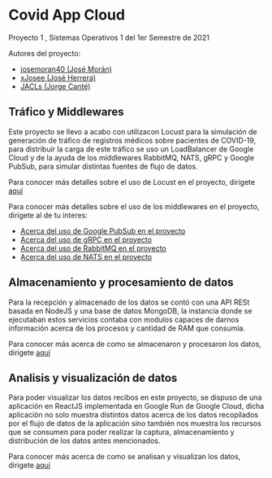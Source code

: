 # Covid App Cloud
Proyecto 1 , Sistemas Operativos 1 del 1er Semestre de 2021

Autores del proyecto:
- [josemoran40 (José Morán)](https://github.com/josemoran40)
- [xJosee (José Herrera)](https://github.com/xJosee)
- [JACLs (Jorge Canté)](https://github.com/JACLs)

## Tráfico y Middlewares
Este proyecto se llevo a acabo con utilizacon Locust para la simulación de generación de tráfico de registros médicos sobre pacientes de COVID-19, para distribuir la carga de este tráfico se uso un LoadBalancer de Google Cloud y de la ayuda de los middlewares RabbitMQ, NATS, gRPC y Google PubSub, para simular distintas fuentes de flujo de datos.

Para conocer más detalles sobre el uso de Locust en el proyecto, dirigete [aquí](https://google.com)

Para conocer más detalles sobre el uso de los middlewares en el proyecto, dirigete al de tu interes:
- [Acerca del uso de Google PubSub en el proyecto](https://google.com)
- [Acerca del uso de gRPC en el proyecto](https://google.com)
- [Acerca del uso de RabbitMQ en el proyecto](https://google.com)
- [Acerca del uso de NATS en el proyecto](https://google.com)

## Almacenamiento y procesamiento de datos
Para la recepción y almacenado de los datos se contó con una API RESt basada en NodeJS y una base de datos MongoDB, la instancia donde se ejecutaban estos servicios contaba con modulos capaces de darnos información acerca de los procesos y cantidad de RAM que consumia.

Para conocer más acerca de como se almacenaron y procesaron los datos, dirigete [aquí](https://google.com)

## Analisis y visualización de datos
Para poder visualizar los datos recibos en este proyecto, se dispuso de una aplicación en ReactJS implementada en Google Run de Google Cloud, dicha aplicación no solo muestra distintos datos acerca de los datos recopilados por el flujo de datos de la aplicación sino también nos muestra los recursos que se consumen para poder realizar la captura, almacenamiento y distribución de los datos antes mencionados.

Para conocer más acerca de como se analisan y visualizan los datos, dirigete [aquí](https://google.com)